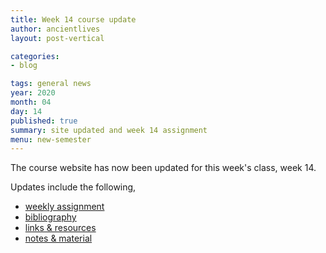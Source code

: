 ```yaml
---
title: Week 14 course update
author: ancientlives
layout: post-vertical

categories:
- blog

tags: general news
year: 2020
month: 04
day: 14
published: true
summary: site updated and week 14 assignment
menu: new-semester
---
```


The course website has now been updated for this week's class, week 14.

Updates include the following,

* [weekly assignment](/weekly_assignment)
* [bibliography](/bibliography)
* [links & resources](/links)
* [notes & material](/notes)
